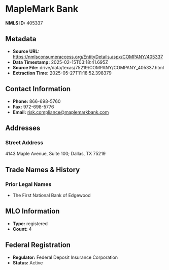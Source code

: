 # MapleMark Bank

**NMLS ID:** 405337

## Metadata
- **Source URL:** https://nmlsconsumeraccess.org/EntityDetails.aspx/COMPANY/405337
- **Data Timestamp:** 2025-02-15T03:18:41.695Z
- **Source File:** drive/data/texas/75219/COMPANY/COMPANY_405337.html
- **Extraction Time:** 2025-05-27T11:18:52.398379

## Contact Information
- **Phone:** 866-698-5760
- **Fax:** 972-698-5776
- **Email:** risk.compliance@maplemarkbank.com

## Addresses
### Street Address
4143 Maple Avenue, Suite 100; Dallas, TX 75219

## Trade Names & History
### Prior Legal Names
- The First National Bank of Edgewood

## MLO Information
- **Type:** registered
- **Count:** 4

## Federal Registration
- **Regulator:** Federal Deposit Insurance Corporation
- **Status:** Active
